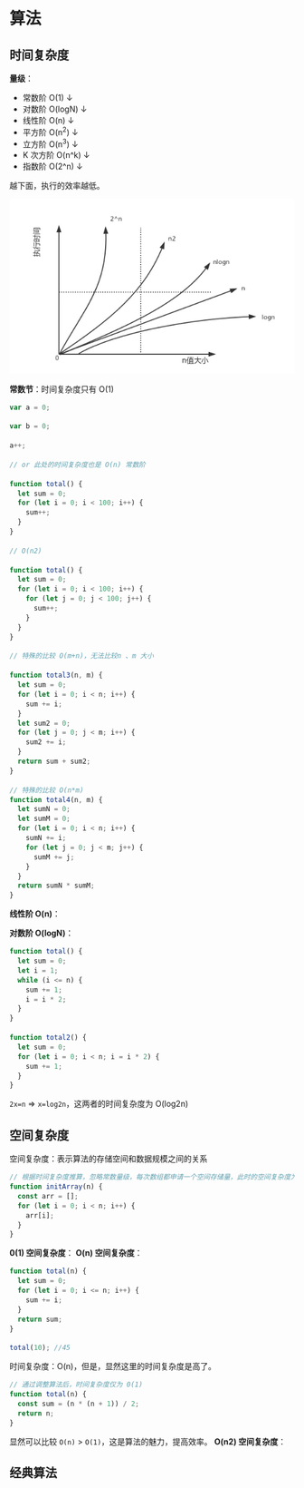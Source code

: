 # 算法

## 时间复杂度

**量级**：

- 常数阶 O(1)
  ↓
- 对数阶 O(logN)
  ↓
- 线性阶 O(n)
  ↓
- 平方阶 O(n<sup>2</sup>)
  ↓
- 立方阶 O(n<sup>3</sup>)
  ↓
- K 次方阶 O(n^k)
  ↓
- 指数阶 O(2^n)
  ↓

越下面，执行的效率越低。

![](/images/time-complex.png)

**常数节**：时间复杂度只有 O(1)

```js
var a = 0;

var b = 0;

a++;

// or 此处的时间复杂度也是 O(n) 常数阶

function total() {
  let sum = 0;
  for (let i = 0; i < 100; i++) {
    sum++;
  }
}

// O(n2)

function total() {
  let sum = 0;
  for (let i = 0; i < 100; i++) {
    for (let j = 0; j < 100; j++) {
      sum++;
    }
  }
}

// 特殊的比较 O(m+n)，无法比较n 、m 大小

function total3(n, m) {
  let sum = 0;
  for (let i = 0; i < n; i++) {
    sum += i;
  }
  let sum2 = 0;
  for (let j = 0; j < m; i++) {
    sum2 += i;
  }
  return sum + sum2;
}

// 特殊的比较 O(n*m)
function total4(n, m) {
  let sumN = 0;
  let sumM = 0;
  for (let i = 0; i < n; i++) {
    sumN += i;
    for (let j = 0; j < m; j++) {
      sumM += j;
    }
  }
  return sumN * sumM;
}
```

**线性阶 O(n)**：

**对数阶 O(logN)**：

```js
function total() {
  let sum = 0;
  let i = 1;
  while (i <= n) {
    sum += 1;
    i = i * 2;
  }
}

function total2() {
  let sum = 0;
  for (let i = 0; i < n; i = i * 2) {
    sum += 1;
  }
}
```

`2x=n` => `x=log2n`，这两者的时间复杂度为 O(log2n)

## 空间复杂度

空间复杂度：表示算法的存储空间和数据规模之间的关系

```js
// 根据时间复杂度推算，忽略常数量级，每次数组都申请一个空间存储量，此时的空间复杂度为 O(n)
function initArray(n) {
  const arr = [];
  for (let i = 0; i < n; i++) {
    arr[i];
  }
}
```

**0(1) 空间复杂度**：
**O(n) 空间复杂度**：

```js
function total(n) {
  let sum = 0;
  for (let i = 0; i <= n; i++) {
    sum += i;
  }
  return sum;
}

total(10); //45
```

时间复杂度：O(n)，但是，显然这里的时间复杂度是高了。

```js
// 通过调整算法后，时间复杂度仅为 0(1)
function total(n) {
  const sum = (n * (n + 1)) / 2;
  return n;
}
```

显然可以比较 `O(n)` > `O(1)`，这是算法的魅力，提高效率。
**O(n2) 空间复杂度**：

## 经典算法

<Catalog base="/algorithm/search/two-split" />

<Catalog base="/algorithm/sort/index" />
